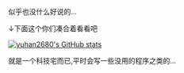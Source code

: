 似乎也没什么好说的...

↓下面这个你们凑合着看看吧

[![yuhan2680's GitHub stats](https://github.com/anuraghazra/github-readme-stats)](https://github.com/anuraghazra/github-readme-stats&show_icons=true&theme=synthwave&bg_color=DEG,BLUE,GREEN)

就是一个科技宅而已,平时会写一些没用的程序之类的...

